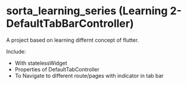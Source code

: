 # sorta_learning_series (Learning 2- DefaultTabBarController)

A project based on learning differnt concept of flutter.

Include:
 - With statelessWidget
 - Properties of DefaultTabController
 - To Navigate to different route/pages with indicator in tab bar
